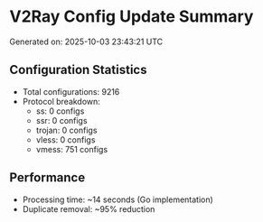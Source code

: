 # V2Ray Config Update Summary
Generated on: 2025-10-03 23:43:21 UTC

## Configuration Statistics
- Total configurations: 9216
- Protocol breakdown:
  - ss: 0 configs
  - ssr: 0 configs
  - trojan: 0 configs
  - vless: 0 configs
  - vmess: 751 configs

## Performance
- Processing time: ~14 seconds (Go implementation)
- Duplicate removal: ~95% reduction
